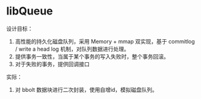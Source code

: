 # libQueue

设计目标：

1. 高性能的持久化磁盘队列，采用 Memory + mmap 双实现，基于 commitlog / write a head log 机制，对队列数据进行处理。
2. 提供事务一致性，当属于某个事务的写入失败时，整个事务回滚。
3. 对于失败的事务，提供回调接口

实际：

1. 对 bbolt 数据块进行二次封装，使用自增id，模拟磁盘队列。